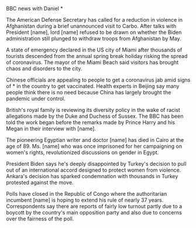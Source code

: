 BBC news with Daniel *

The American Defense Secretary has called for a reduction in violence in Afghanistan during a brief unannounced visit to Carbo. After talks with President [name], lord [name] refused to be drawn on whether the Biden administration still plunged to withdraw troops from Afghanistan by May.

A state of emergency declared in the US city of Miami after thousands of tourists descended from the annual spring break holiday risking the spread of coronavirus. The mayor of the Miami Beach said visitors has brought chaos and disorders to the city.

Chinese officials are appealing to people to get a coronavirus jab amid signs of * in the country to get vaccinated. Health experts in Beijing say many people think there is no need because China has largely brought the pandemic under control.

British's royal family is reviewing its diversity policy in the wake of racist allegations made by the Duke and Duchess of Sussex. The BBC has been told the work began before the remarks made by Prince Harry and his Megan in their interview with [name].

The pioneering Egyptian writer and doctor [name] has died in Cairo at the age of 89. Ms. [name] who was once imprisoned for her campaigning on women's rights, revolutionized discussions on gender in Egypt.

President Biden says he's deeply disappointed by Turkey's decision to pull out of an international accord designed to protect women from violence. Ankara's decision has sparked condemnation with thousands in Turkey protested against the move.

Polls have closed in the Republic of Congo where the authoritarian incumbent [name] is hoping to extend his rule of nearly 37 years. Correspondents say there are reports of fairly low turnout partly due to a boycott by the country's main opposition party and also due to concerns over the fairness of the poll.
